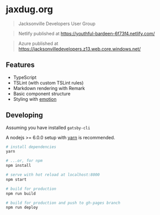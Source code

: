 # jaxdug.org

> Jacksonville Developers User Group

> Netlify published at https://youthful-bardeen-6f73f4.netlify.com/

> Azure published at https://jacksonvilledevelopers.z13.web.core.windows.net/

## Features

- TypeScript
- TSLint (with custom TSLint rules)
- Markdown rendering with Remark
- Basic component structure
- Styling with [emotion](https://emotion.sh/)

## Developing

Assuming you have installed `gatsby-cli`

A nodejs >= 6.0.0 setup with [yarn](https://yarnpkg.com/) is recommended.

```bash
# install dependencies
yarn

# ...or, for npm
npm install

# serve with hot reload at localhost:8000
npm start

# build for production
npm run build

# build for production and push to gh-pages branch
npm run deploy
```
